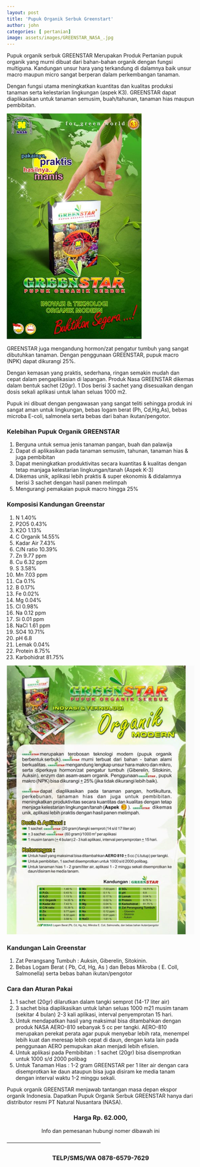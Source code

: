 ```yaml
---
layout: post
title: 'Pupuk Organik Serbuk Greenstart'
author: john
categories: [ pertanian]
image: assets/images/GREENSTAR_NASA_.jpg
---
```

Pupuk organik serbuk GREENSTAR Merupakan Produk Pertanian pupuk organik yang murni dibuat dari bahan-bahan organik dengan fungsi multiguna. Kandungan unsur hara yang terkandung di dalamnya baik unsur macro maupun micro sangat berperan dalam perkembangan tanaman.

Dengan fungsi utama meningkatkan kuantitas dan kualitas produksi tanaman serta kelestarian lingkungan (aspek K3). GREENSTAR dapat diaplikasikan untuk tanaman semusim, buah/tahunan, tanaman hias maupun pembibitan.

![greenstart pupuk organik](/assets/images/Greenstar-Pupuk-Organik-Serbuk.jpg)

GREENSTAR juga mengandung hormon/zat pengatur tumbuh yang sangat dibutuhkan tanaman. Dengan penggunaan GREENSTAR, pupuk macro (NPK) dapat dikurangi 25%.

Dengan kemasan yang praktis, sederhana, ringan semakin mudah dan cepat dalam pengaplikasian di lapangan. Produk Nasa GREENSTAR dikemas dalam bentuk sachet (20gr). 1 Dos berisi 3 sachet yang disesuaikan dengan dosis sekali aplikasi untuk lahan seluas 1000 m2.

Pupuk ini dibuat dengan pengawasan yang sangat teliti sehingga produk ini sangat aman untuk lingkungan, bebas logam berat (Ph, Cd,Hg,As), bebas microba E-coli, salmonela serta bebas dari bahan ikutan/pengotor.

### Kelebihan Pupuk Organik GREENSTAR

1. Berguna untuk semua jenis tanaman pangan, buah dan palawija
 2.	Dapat di aplikasikan pada tanaman semusim, tahunan, tanaman hias & juga pembibitan
 3.	 Dapat meningkatkan produktivitas secara kuantitas & kualitas dengan tetap manjaga kelestarian lingkungan/tanah (Aspek K-3)
 4.	 Dikemas unik, aplikasi lebih praktis & super ekonomis & didalamnya berisi 3 sachet dengan hasil panen melimpah
 5.	 Mengurangi pemakaian pupuk macro hingga 25%

### Komposisi Kandungan Greenstar

1.  N 1.40%
 2. P2O5 0.43%
 3. K2O 1.13%
 4. C Organik 14.55%
 5. Kadar Air 7.43%
 6. C/N ratio 10.39%
 7. Zn 9.77 ppm
 8. Cu 6.32 ppm
 9. S 3.58%
10. Mn 7.03 ppm
11. Ca 0.1%
12. B 0.17%
13. Fe 0.02%
14. Mg 0.04%
15. Cl 0.98%
16. Na 0.12 ppm
17. Si 0.01 ppm
18. NaCl 1.61 ppm
19. SO4 10.71%
20. pH 6.8
21. Lemak 0.04%
22. Protein 8.75%
23. Karbohidrat 81.75%

![greenstart pupuk organik serbuk](assets/images/Greenstar-Pupuk-Organik.jpg)

### Kandungan Lain Greenstar

1. Zat Perangsang Tumbuh : Auksin, Giberelin, Sitokinin.
 2.	 Bebas Logam Berat ( Pb, Cd, Hg, As ) dan Bebas Mikroba ( E. Coll, Salmonella) serta bebas bahan ikutan/pengotor

### Cara dan Aturan Pakai

1. 1 sachet (20gr) dilarutkan dalam tangki semprot (14-17 liter air)
 2.	 3 sachet bisa diaplikasikan untuk lahan seluas 1000 m21 musim tanam (sekitar 4 bulan) 2-3 kali aplikasi, interval penyemprotan 15 hari.
 3.	 Untuk mendapatkan hasil yang maksimal bisa ditambahkan dengan produk NASA AERO-810 sebanyak 5 cc per tangki. AERO-810 merupakan perekat perata agar pupuk menyebar lebih rata, menempel lebih kuat dan meresap lebih cepat di daun, dengan kata lain pada penggunaan AERO pemupukan akan menjadi lebih efisien.
 4.	 Untuk aplikasi pada Pembibitan : 1 sachet (20gr) bisa disemprotkan untuk 1000 s/d 2000 polibag
 5.	 Untuk Tanaman Hias : 1-2 gram GREENSTAR per 1 liter air dengan cara disemprotkan ke daun ataupun bisa juga disiram ke media tanam dengan interval waktu 1-2 minggu sekali.

Pupuk organik GREENSTAR menjawab tantangan masa depan ekspor organik Indonesia. Dapatkan Pupuk Organik Serbuk GREENSTAR hanya dari distributor resmi PT Natural Nusantara (NASA).

<center><h3>
Harga
Rp. 62.000,
</h3></center>
<center> Info dan pemesanan hubungi nomer dibawah ini </center>

——————————————————
<center><h3>TELP/SMS/WA
0878-6579-7629</h3></center>
